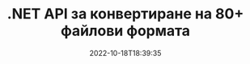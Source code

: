 ---
############################# Static ############################
layout: "product"
date: 2022-10-18T18:39:35
draft: false

product: "Conversion"
product_tag: "conversion"
platform: .NET
platform_tag: net

############################# Head ############################
head_title: "C# .NET API за конвертиране на документи | Конвертирайте PDF Word Excel PPTX HTML изображения"
head_description: "C# .NET API за конвертиране на документи. Конвертирайте PDF Word DOC DOCX, Excel електронни таблици PPT PPTX, HTML, PSD, MPT MPP, имейл MSG EMLX, AutoCAD и файлови формати с изображения."

############################# Header ############################
title: ".NET API за конвертиране на 80+ файлови формата"
description: "Лесен API за интегриране на функцията за конвертиране на документи и изображения в .NET приложения без инсталиране на външен софтуер."
button:
    enable: true
    icon: "fas fa-arrow-down"
    label: "Изтеглете безплатна пробна версия"
    link: "https://downloads.groupdocs.com/conversion/net"

############################# SubMenu ############################
submenu:
    enable: true
    
    left:
        img_alt: "GroupDocs.Conversion for .NET"
        image: "https://www.groupdocs.cloud/templates/groupdocs/images/product-logos/groupdocs-conversion-net.png"
        product: "GroupDocs.Conversion"
        platform: ".NET"

    middle:
        button:
            # button loop
            - link: "#overview"
              text: "Преглед"

            # button loop
            - link: "#features"
              text: "Характеристика"

            # button loop
            - link: "#support"
              text: "поддържа"

            # button loop
            - link: "https://products.groupdocs.app/conversion"
              text: "Демо на живо"

            # button loop
            - link: "https://purchase.groupdocs.com/pricing/conversion/net"
              text: "Ценообразуване"

    right:
        link_download: "https://downloads.groupdocs.com/conversion"
        link_learn: "https://docs.groupdocs.com/conversion/net/"
        link_buy: "https://purchase.groupdocs.com"

############################# Overview ############################
overview:
    enable: true
    content: |
      GroupDocs.Conversion for .NET предлага прост набор от API, позволяващи на разработчиците да създават мощни приложения за конвертиране на документи в C#, ASP.NET и други свързани с .NET технологии. GroupDocs.Conversion for .NET API предоставя бързо, ефективно и надеждно решение за конвертиране на файлове на вашите крайни потребители. Той поддържа извършването на точни преобразувания между всички популярни формати на бизнес документи, включително: PDF, HTML, имейл, документи на Microsoft Word, електронни таблици на Excel, презентации на PowerPoint, Project, Photoshop, CorelDraw, AutoCAD, диаграми, файлови формати на растерни изображения и много други. Библиотеката за преобразуване на документи автоматично открива формата на изходния документ и ви дава пълен контрол за преобразуване на целия документ или конкретни страници в желания изходен формат. По-лесно е да замените липсващите шрифтове с предпочитани и да добавите текстови или графични водни знаци към всяка страница на документ.

      GroupDocs.Conversion for .NET може да се използва за разработване на приложения във всяка среда за разработка, която е насочена към .NET платформа. Той е съвместим с всички базирани на .NET езици и поддържа популярни операционни системи (Windows, Linux, MacOS), където могат да бъдат инсталирани Mono или .NET frameworks (включително .NET Core).
    tabs:
      enable: true
      
      ## TAB ONE ##
      tab_one:
        description: |
          Следва общ преглед на GroupDocs.Conversion for .NET:
        
        right:
          enable: true
          icon: "fab fa-html5"
          title: "Преглед"
          content: |
            * Автоматично откриване на типа на файла
            * Конвертиране на документи
            * Конвертиране на презентации
            * Конвертиране на електронни таблици
            * Конвертиране на растерни изображения
            * Конвертиране на PDF документи
            * Конвертиране на други формати
            * Прилагане на воден знак
            * Посочете парола за файл
            * Персонализиране на преобразуването

      ## TAB TWO ##
      tab_two:
        description: |
          GroupDocs.Conversion for .NET поддържа конвертиране между всички популярни и често използвани [файлови формати на документи](https://docs.groupdocs.com/conversion/net/supported-document-formats/).

        left:
          enable: true
          table:
            # table loop
            - title: "Конвертиране от:"
              content: |
                * **Документи**: DOC, DOCX, DOCM, DOT, DOTX, DOTM, RTF, TXT, ODT, OTT
                * **Електронни таблици**: XLS, XLSX, XLSM, XLSB, CSV, XLS2003, ODS, TSV, XLT, XLTX, XLTM, XLAM, FODS, SXC
                * **Презентации**: PPT, PPTX, PPS, PPSX, ODP, POT, POTX, POTM, PPTM, PPSM, FODP
                * **Изображения**: TIF, TIFF, JPG, JPEG, PNG, GIF, BMP, ICO, DIB, JPC, JPEG-LS, JPEG2000
                * **Преносим**: PDF, XPS, OXPS, EPUB
                * **HTML**: HTM, HTML, MHTML
                * **Метафайлове**: EMZ, WMZ
                * **PhotoShop**: PSD
                * **Проект**: MPP, MPT, MPX
                * **Outlook**: PST, OST
                * **Имейл**: MSG, EML, EMLX
                * **Диаграми**: VSD, VSDX, VSDM, VSS, VSSM, VST, VSTM, VSX, VTX, VDW, VDX, SVG, SVGZ
                * **AutoCAD**: DXF, DWG, DWF, STL, IFC, DWT
                * **PostScript**: EPS, PS, PSL, CGM
                * **CorelDRAW**: CDR, CMX
                * **Други**: VCF, PLT, LGS, OTG, MD, AI, LOG

        right:
          enable: true
          table:
            # table loop
            - title: "Преобразуване в:"
              content: |
                * **Документи**: DOC, DOCX, DOCM, DOT, DOTX, DOTM, RTF, TXT, ODT, OTT
                * **Електронни таблици**: XLS, XLSX, XLSM, XLSB, CSV, XLS2003, TSV, XLTX, ODS, XLAM, FODS, DIF, SXC
                * **Презентации**: PPT, PPTX, PPS, PPSX, ODP, POTX, POTM, PPTM, PPSM, FODP
                * **Изображения**: TIF, TIFF, JPG, JPEG, PNG, GIF, BMP, ICO, JPEG2000
                * **Метафайлове**: EMF, WMF, EMZ, WMZ
                * **Диаграми**: SVGZ
                * **Преносим**: PDF, XPS
                * **HTML**: HTM, HTML, MHTML
                * **Друго**: MD

      ## TAB THREE ##
      tab_three:
        description: |
          GroupDocs.Conversion for .NET поддържа следните операционни системи, рамки и мениджъри на пакети:
      
        left:
          enable: true
          table:
            # table loop
            - icon: "fab fa-windows"
              title: "Операционна система"
              content: |
                Windows Desktop, Windows Server, Windows Azure, Linux, MacOS

            # table loop
            - icon: "fas fa-code"
              title: "Поддържани рамки"
              content: |
                Frameworks: .NET Framework, .NET Standard, .NET Core, Mono

        right:
          enable: true
          table:
            # table loop
            - icon: "fas fa-box"
              title: "Мениджър на пакети"
              content: |
                Nuget

            # table loop
            - icon: "fas fa-tools"
              title: "Мениджър на пакети"
              content: |
                Microsoft Visual Studio, Xamarin, MonoDevelop

############################# Features ############################
features:
    enable: true
    title: "Функции на GroupDocs.Conversion for .NET"

    feature:
      # feature loop
      - icon: "fas fa-copy"
        content: "Лесна интеграция и ограничено лицензиране"

      # feature loop
      - icon: "fas fa-eye"
        content: "Задайте опция за мащабиране по подразбиране, когато конвертирате в думи, слайдове или клетки"

      # feature loop
      - icon: "fas fa-bolt"
        content: "Конвертиране към/от всички популярни формати на растерни изображения и присвояване на DPI, височина и ширина на изображението"
      
      # feature loop
      - icon: "fas fa-file-powerpoint"
        content: "Конвертирайте PDF и изображение в скала на сивото и линеаризирайте PDF документ за уеб"

      # feature loop
      - icon: "fas fa-code"
        content: "Посочете ниво на отметка, ниво на заглавие и разширено ниво в преобразуване на Word в PDF/XPS"

      # feature loop
      - icon: "fas fa-cloud"
        content: "Конфигурирайте и поставете воден знак в конвертирания документ като фон за показване зад текст"

      # feature loop
      - icon: "fas fa-remove-format"
        content: "Изобразяване на заглавка на имейл по време на преобразуване от имейл"

      # feature loop
      - icon: "fas fa-comment-slash"
        content: "Задаване на персонализирани директории с шрифтове и изрично зареждане/заместване на шрифт по време на конвертиране на документ"

      # feature loop
      - icon: "fas fa-location-arrow"
        content: "Задаване на шрифт по подразбиране за замяна на липсващи шрифтове за преобразуване на документи, слайдове и електронни таблици"

      # feature loop
      - icon: "fas fa-border-all"
        content: ""

      # feature loop
      - icon: "fas fa-wrench"
        content: "Конвертиране на електронна таблица с решетки и премахване на коментари от слайдове по време на конвертиране"

      # feature loop
      - icon: "fas fa-columns"
        content: "Конвертиране на конкретни страници от документи като PDF формат и конвертиране на конкретен диапазон от клетки в електронни таблици"

      # feature loop
      - icon: "fas fa-file-word"
        content: "Показване на скрити листове и пропускане на празни редове и колони, докато конвертирате електронни таблици"

      # feature loop
      - icon: "fas fa-envelope"
        content: "Пребройте общия брой страници на документ и задайте парола за незащитен документ по време на преобразуване"

      # feature loop
      - icon: "fas fa-print"
        content: "Опция за премахване на анотации и вградени файлове от PDF"

      # feature loop
      - icon: "fas fa-file-archive"
        content: "Създайте маркиране, съвместимо с HTML 5, когато конвертирате в HTML"

      # feature loop
      - icon: "fas fa-lock"
        content: "Автоматично откриване на типа на източника и връщане на всички възможни преобразувания при преобразуване от поток"

      # feature loop
      - icon: "fas fa-file-code"
        content: "Възможност за връщане на всяка страница в отделен поток при конвертиране в PDF или HTML"
      
      # feature loop
      - icon: "fas fa-fill-drip"
        content: "Показване/скриване на маркиране, коментари и проследяване на промените, докато конвертирате от Word"

      # feature loop
      - icon: "fas fa-file-excel"
        content: "Преобразуване на DOCX в Tiff G3 с опция за засенчване"

      # feature loop
      - icon: "fas fa-heading"
        content: "Конвертиране на конкретни оформления при конвертиране от CAD документ"

      # feature loop
      - icon: "fas fa-project-diagram"
        content: "Автоматично именуване при запазване на конвертиран документ във файл"

      # feature loop
      - icon: "fas fa-cube"
        content: "Измерено лицензиране Поддържа се таксуване въз основа на използването на API"

      # feature loop
      - icon: "fab fa-uncharted"
        content: "Преобразувайте диаграми във файлови формати за текстообработка"
      
      # feature loop
      - icon: "fab fa-uncharted"
        content: "Добавете номера на страници, докато конвертирате HTML в текстообработващ документ"

      # feature loop
      - icon: "fab fa-uncharted"
        content: "Конвертирайте XML документи във всеки формат без трансформация"

      # feature loop
      - icon: "fab fa-uncharted"
        content: "Наблюдавайте напредъка на преобразуването на файлове (начало, край) директно от клиентско приложение"

    more_feature:
      # more_feature_loop
      - title: "Лесно конвертиране на формати на документи"
        content: |
          Използвайки GroupDocs.Conversion for .NET, конвертирането на файловия формат на документ е много лесно. Следващият пример ви показва как да конвертирате PDF файл в DOC файл с помощта на C#:  
            
          {features.more_feature.step1} 
          {features.more_feature.step2} 
          {features.more_feature.step3} 
            
          ```csharp    
           // Заредете изходния файл DOCX за конвертиране
          var converter = new GroupDocs.Conversion.Converter("input.docx");
          // Подгответе опции за преобразуване за целеви формат PDF
          var convertOptions = converter.GetPossibleConversions()["pdf"].ConvertOptions;
          // Конвертиране във формат PDF
          converter.Convert("output.pdf", convertOptions);
          ```
            
      # more_feature_loop
      - title: "Преобразуване във формати на изображения"
        content: "GroupDocs.Conversion for .NET може да се използва за разработване на приложения във всяка среда за разработка, която е насочена към .NET платформа. Той е съвместим с всички базирани на .NET езици и поддържа популярни операционни системи (Windows, Linux, MacOS), където могат да бъдат инсталирани Mono или .NET frameworks (включително .NET Core)."

      # more_feature_loop
      - title: "Поддържа различни типове PDF формати"
        content: |
          GroupDocs.Conversion for .NET API поддържа преобразуване на документи в следните PDF типове/формати:  
            
          * PdfA_1A
          * PdfA_1B
          * PdfA_2A
          * PdfA_3A
          * PdfA_2B
          * PdfA_2U
          * PdfA_3B
          * PdfA_3U
          * v1_3
          * v1_4
          * v1_5
          * v1_6
          * v1_7
          * PdfX_1A
          * PdfX3

############################# Support ############################
support:
    enable: true

############################# Solutions ############################
solutions:
    enable: true
    title: "GroupDocs.Conversion предлага API за конвертиране на документи за други популярни среди за разработка"

    solution:
        # solution loop
        - img_alt: "GroupDocs.Conversion за Java"
          image: "https://www.groupdocs.cloud/templates/groupdocs/images/product-logos/groupdocs-conversion-java.png"
          product: "GroupDocs.Conversion"
          platform: "Java"
          link: "/конверсия/java/"

############################# Back to top ###############################
back_to_top:
  enable: true
---